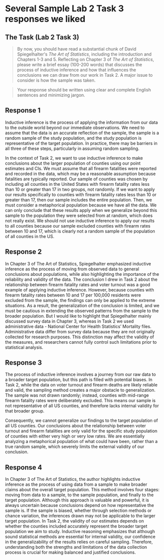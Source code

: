 # Several Sample Lab 2 Task 3 responses we liked

## The Task (Lab 2 Task 3)

> By now, you should have read a substantial chunk of David Spiegelhalter's *The Art of Statistics*, including the introduction and Chapters 1-3 and 5. Reflecting on Chapter 3 of *The Art of Statistics*, please write a brief essay (100-200 words) that discusses the process of inductive inference and how that influences the conclusions we can draw from our work in Task 2. A major issue to consider is how the sample was taken.

> Your response should be written using clear and complete English sentences and minimizing jargon.

## Response 1

Inductive inference is the process of applying the information from our data to the outside world beyond our immediate observations. We need to assume that the data is an accurate reflection of the sample, the sample is a random sample of the study population, and the study population is representative of the target population. In practice, there may be barriers in all three of these steps, particularly in assuming random sampling.

In the context of Task 2, we want to use inductive inference to make conclusions about the larger population of counties using our point estimates and CIs. We must assume that all firearm fatalities were reported and recorded in the data, which may be a reasonable assumption because fatalities are typically reported. Our sample of counties was chosen by including all counties in the United States with firearm fatality rates less than 10 or greater than 17 in two groups, not randomly. If we want to apply our results specifically to counties with firearm fatality rates less than 10 or greater than 17, then our sample includes the entire population. Then, we must consider a metaphorical population because we have all the data. We can only conclude that these results apply when we generalize beyond this sample to the population they were selected from at random, which does not really exist. We should not use inductive inference to apply our results to all counties because our sample excluded counties with firearm rates between 10 and 17, which is clearly not a random sample of the population of all counties in the US.

## Response 2

In Chapter 3 of The Art of Statistics, Spiegelhalter emphasized inductive inference as the process of moving from observed data to general conclusions about populations, while also highlighting the importance of the reliability and validity of the data. The conclusion I drew in Task 2 about the relationship between firearm fatality rates and voter turnout was a good example of applying inductive inference. However, because counties with firearm fatality rates between 10 and 17 per 100,000 residents were excluded from the sample, the findings can only be applied to the extreme situations. As a result, the generalization of the conclusion is limited, and we must be cautious in extending the observed patterns from the sample to the broader population. But I would like to highlight that Spiegelhalter mainly discussed survey data in Chapter 3, whereas in Task 2 we used administrative data - National Center for Health Statistics’ Mortality files. Administrative data differ from survey data because they are not originally collected for research purposes. This distinction may affect the validity of the measures, and researchers cannot fully control such limitations prior to statistical analysis.

## Response 3

The process of inductive inference involves a journey from our raw data to a broader target population, but this path is filled with potential biases. In Task 2, while the data on voter turnout and firearm deaths are likely reliable and valid, the sampling method creates a major obstacle to generalization. The sample was not drawn randomly; instead, counties with mid-range firearm fatality rates were deliberately excluded. This means our sample is not representative of all US counties, and therefore lacks internal validity for that broader group.

Consequently, we cannot generalize our findings to the target population of all US counties. Our conclusions about the relationship between voter turnout and firearm fatalities are only valid for the specific study population of counties with either very high or very low rates. We are essentially analyzing a metaphorical population of what could have been, rather than a true random sample, which severely limits the external validity of our conclusion.

## Response 4

In Chapter 3 of The Art of Statistics, the author highlights inductive inference as the process of using data from a sample to make broader claims about the overall target population. This method involves four stages: moving from data to a sample, to the sample population, and finally to the target population. Although this approach is valuable and powerful, it is always uncertain because conclusions depend on how representative the sample is. If the sample is biased, whether through selection methods or chance variation, the inferences drawn may not be applicable to the larger target population. In Task 2, the validity of our estimates depends on whether the counties included accurately represent the broader target population we aim to study. Inductive reasoning emphasizes that although sound statistical methods are essential for internal validity, our confidence in the generalizability of the results relies on careful sampling. Therefore, understanding both the strengths and limitations of the data collection process is crucial for making balanced and justified conclusions.

